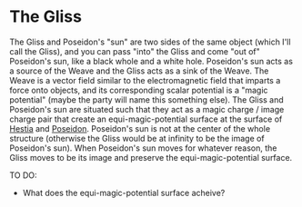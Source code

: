 # The Gliss

The Gliss and Poseidon's "sun" are two sides of the same object (which I'll call the Gliss), and you can pass "into" the Gliss and come "out of" Poseidon's sun, like a black whole and a white hole. Poseidon's sun acts as a source of the Weave and the Gliss acts as a sink of the Weave. The Weave is a vector field similar to the electromagnetic field that imparts a force onto objects, and its corresponding scalar potential is a "magic potential" (maybe the party will name this something else). The Gliss and Poseidon's sun are situated such that they act as a magic charge / image charge pair that create an equi-magic-potential surface at the surface of [Hestia](./Hestia.md) and [Poseidon](./Poseidon.md). Poseidon's sun is not at the center of the whole structure (otherwise the Gliss would be at infinity to be the image of Poseidon's sun). When Poseidon's sun moves for whatever reason, the Gliss moves to be its image and preserve the equi-magic-potential surface.

TO DO:

- What does the equi-magic-potential surface acheive?
